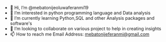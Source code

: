 - 👋 Hi, I’m @mebatonijeoluwaferanmi19
- 👀 I’m interested in python programming language and Data analysis
- 🌱 I’m currently learning Python,SQL and other Analysis packages and software's 
- 💞️ I’m looking to collaborate on various project to help in creating insights 
- 📫 How to reach me Email Address: mebatonijeferanmi@gmail.com

<!---
mebatonijeoluwaferanmi19/mebatonijeoluwaferanmi19 is a ✨ special ✨ repository because its `README.md` (this file) appears on your GitHub profile.
You can click the Preview link to take a look at your changes.
--->
